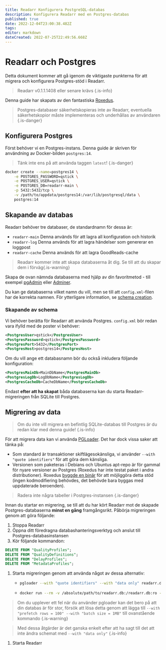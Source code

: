 ```yaml
---
title: Readarr Konfigurera PostgreSQL-databas
description: Konfigurera Readarr med en Postgres-databas
published: true
date: 2022-12-04T23:00:38.482Z
tags: 
editor: markdown
dateCreated: 2022-07-25T22:49:56.668Z
---
```


# Readarr och Postgres

Detta dokument kommer att gå igenom de viktigaste punkterna för att migrera och konfigurera Postgres-stöd i Readarr.

> Readarr v0.1.1.1408 eller senare krävs
{.is-info}

Denna guide har skapats av den fantastiska [Roxedus](https://github.com/Roxedus).

> Postgres-databaser säkerhetskopieras inte av Readarr, eventuella säkerhetskopior måste implementeras och underhållas av användaren
{.is-danger}

## Konfigurera Postgres

Först behöver vi en Postgres-instans. Denna guide är skriven för användning av Docker-bilden `postgres:14`.

> Tänk inte ens på att använda taggen `latest`! {.is-danger}

```bash
docker create --name=postgres14 \
    -e POSTGRES_PASSWORD=qstick \
    -e POSTGRES_USER=qstick \
    -e POSTGRES_DB=readarr-main \
    -p 5432:5432/tcp \
    -v /path/to/appdata/postgres14:/var/lib/postgresql/data \
    postgres:14
```

## Skapande av databas

Readarr behöver tre databaser, de standardnamn för dessa är:

- `readarr-main`   Denna används för att lagra all konfiguration och historik
- `readarr-log`    Denna används för att lagra händelser som genererar en loggpost
- `readarr-cache`    Denna används för att lagra GoodReads-cache

> Readarr kommer inte att skapa databaserna åt dig. Se till att du skapar dem i förväg{.is-warning}

Skapa de ovan nämnda databaserna med hjälp av din favoritmetod - till exempel [pgAdmin](https://www.pgadmin.org/) eller [Adminer](https://www.adminer.org/).

Du kan ge databaserna vilket namn du vill, men se till att `config.xml`-filen har de korrekta namnen. För ytterligare information, se [schema creation](/readarr/postgres-setup#schema-creation).

### Skapande av schema

Vi behöver berätta för Readarr att använda Postgres. `config.xml` bör redan vara ifylld med de poster vi behöver:

```xml
<PostgresUser>qstick</PostgresUser>
<PostgresPassword>qstick</PostgresPassword>
<PostgresPort>5432</PostgresPort>
<PostgresHost>postgres14</PostgresHost>
```

Om du vill ange ett databasnamn bör du också inkludera följande konfiguration:

```xml
<PostgresMainDb>MainDbName</PostgresMainDb>
<PostgresLogDb>LogDbName</PostgresLogDb>
<PostgresCacheDb>CacheDbName</PostgresCacheDb>
```

Endast **efter att ha skapat** båda databaserna kan du starta Readarr-migreringen från SQLite till Postgres.

## Migrering av data

> Om du inte vill migrera en befintlig SQLite-databas till Postgres är du redan klar med denna guide! {.is-info}

För att migrera data kan vi använda [PGLoader](https://github.com/dimitri/pgloader). Det har dock vissa saker att tänka på:

- Som standard är transaktioner skiftlägesokänsliga, vi använder `--with "quote identifiers"` för att göra dem känsliga.
- Versionen som paketeras i Debians och Ubuntus apt-repo är för gammal för nyare versioner av Postgres (Roxedus har inte testat paket i andra distributioner).
  Roxedus [byggde en binär](https://github.com/Roxedus/Pgloader-bin) för att möjliggöra detta stöd (ingen kodmodifiering behövdes, det behövde bara byggas med uppdaterade beroenden).

> Radera inte några tabeller i Postgres-instansen {.is-danger}

Innan du startar en migrering, se till att du har kört Readarr mot de skapade Postgres-databaserna **minst en gång** framgångsrikt. Påbörja migreringen genom att göra följande:

1. Stoppa Readarr
1. Öppna ditt föredragna databashanteringsverktyg och anslut till Postgres-databasinstansen
1. Kör följande kommandon:

```SQL
DELETE FROM "QualityProfiles";
DELETE FROM "QualityDefinitions";
DELETE FROM "DelayProfiles";
DELETE FROM "MetadataProfiles";
```

1. Starta migreringen genom att använda något av dessa alternativ:

    - ```bash
      pgloader --with "quote identifiers" --with "data only" readarr.db 'postgresql://qstick:qstick@localhost/readarr-main'
      ```

    - ```bash
      docker run --rm -v /absolute/path/to/readarr.db:/readarr.db:ro --network=host ghcr.io/roxedus/pgloader --with "quote identifiers" --with "data only" /readarr.db "postgresql://qstick:qstick@localhost/readarr-main"
      ```

> Om du upplever ett fel när du använder pgloader kan det bero på att din databas är för stor, försök att lösa detta genom att lägga till `--with "prefetch rows = 100" --with "batch size = 1MB"` till ovanstående kommando {.is-warning}

> Med dessa åtgärder är det ganska enkelt efter att ha sagt till det att inte ändra schemat med `--with "data only"`
{.is-info}

1. Starta Readarr
